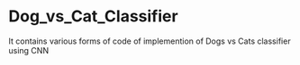 # Dog_vs_Cat_Classifier
It contains various forms of code of implemention of Dogs vs Cats classifier using CNN
